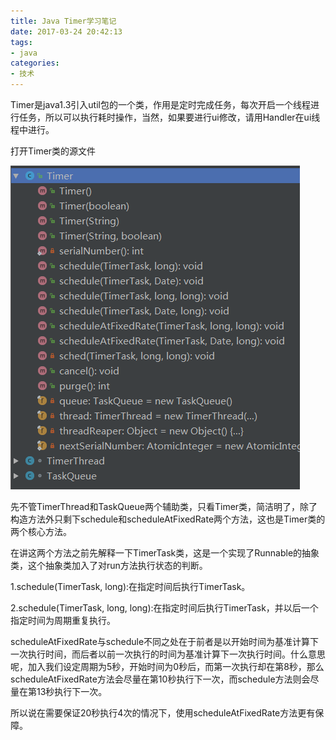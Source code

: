 ```yaml
---
title: Java Timer学习笔记
date: 2017-03-24 20:42:13
tags:
- java
categories:
- 技术
---
```

Timer是java1.3引入util包的一个类，作用是定时完成任务，每次开启一个线程进行任务，所以可以执行耗时操作，当然，如果要进行ui修改，请用Handler在ui线程中进行。

打开Timer类的源文件

![Timer](/images/18/Timer.png)

先不管TimerThread和TaskQueue两个辅助类，只看Timer类，简洁明了，除了构造方法外只剩下schedule和scheduleAtFixedRate两个方法，这也是Timer类的两个核心方法。

在讲这两个方法之前先解释一下TimerTask类，这是一个实现了Runnable的抽象类，这个抽象类加入了对run方法执行状态的判断。

1.schedule(TimerTask, long):在指定时间后执行TimerTask。

2.schedule(TimerTask, long, long):在指定时间后执行TimerTask，并以后一个指定时间为周期重复执行。

scheduleAtFixedRate与schedule不同之处在于前者是以开始时间为基准计算下一次执行时间，而后者以前一次执行的时间为基准计算下一次执行时间。什么意思呢，加入我们设定周期为5秒，开始时间为0秒后，而第一次执行却在第8秒，那么scheduleAtFixedRate方法会尽量在第10秒执行下一次，而schedule方法则会尽量在第13秒执行下一次。

所以说在需要保证20秒执行4次的情况下，使用scheduleAtFixedRate方法更有保障。